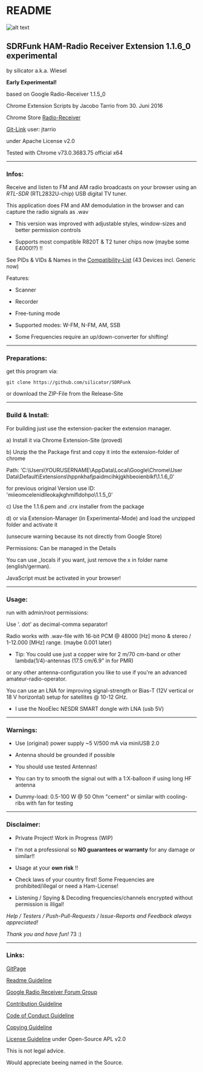 # README

![alt text](https://github.com/silicator/SDRFunk/blob/master/docs/favicon.png "Logo SDRFunk")

## SDRFunk HAM-Radio Receiver Extension 1.1.6_0 experimental

by silicator a.k.a. Wiesel

**Early Experimental!**

based on Google Radio-Receiver 1.1.5_0

Chrome Extension Scripts by Jacobo Tarrio from 30. Juni 2016

Chrome Store [Radio-Receiver](https://chrome.google.com/webstore/detail/radio-receiver/miieomcelenidlleokajkghmifldohpo)

[Git-Link](https://github.com/google/radioreceiver) user: jtarrio

under Apache License v2.0 

Tested with Chrome v73.0.3683.75 official x64

___

### Infos:

Receive and listen to FM and AM radio broadcasts on your browser using an *RTL-SDR* (RTL2832U-chip) USB digital TV tuner.

This application does FM and AM demodulation in the browser and can capture the radio signals as .wav

* This version was improved with adjustable styles, window-sizes and better permission controls

* Supports most compatible R820T & T2 tuner chips now (maybe some E4000!?) !! 

See PIDs & VIDs & Names in the [Compatibility-List](docs/compatibility-list.csv) (43 Devices incl. Generic now)

Features:

* Scanner

* Recorder

* Free-tuning mode

* Supported modes: W-FM, N-FM, AM, SSB

* Some Frequencies require an up/down-converter for shifting!

___

### Preparations:

get this program via: 

`git clone https://github.com/silicator/SDRFunk`

or download the ZIP-File from the Release-Site

___

### Build & Install:

For building just use the extension-packer the extension manager. 

a) Install it via Chrome Extension-Site (proved)

b) Unzip the the Package first and copy it into the extension-folder of chrome

Path: 'C:\Users\YOURUSERNAME\AppData\Local\Google\Chrome\User Data\Default\Extensions\hppnkhafjpaidmcihkjgkhbeoienblkf\1.1.6_0\'

for previous original Version use ID: 'miieomcelenidlleokajkghmifldohpo\1.1.5_0\'

c) Use the 1.1.6.pem and .crx installer from the package

d) or via Extension-Manager (in Experimental-Mode) and load the unzipped folder and activate it

(unsecure warning because its not directly from Google Store)

Permissions: Can be managed in the Details

You can use _locals if you want, just remove the x in folder name (english/german).

JavaScript must be activated in your browser!

___

### Usage:

run with admin/root permissions:

Use '. dot' as decimal-comma separator! 

Radio works with .wav-file with 16-bit PCM @ 48000 [Hz] mono & stereo / 1-12.000 [MHz] range. (maybe 0.001 later)

- Tip: You could use just a copper wire for 2 m/70 cm-band or other lambda(1/4)-antennas (17.5 cm/6.9" in for PMR)

or any other antenna-configuration you like to use if you're an advanced amateur-radio-operator.

You can use an LNA for improving signal-strength or Bias-T (12V vertical or 18 V horizontal) setup for satellites @ 10-12 GHz.

- I use the NooElec NESDR SMART dongle with LNA (usb 5V)

___

### Warnings:

- Use (original) power supply ~5 V/500 mA via miniUSB 2.0

- Antenna should be grounded if possible

- You should use tested Antennas! 

- You can try to smooth the signal out with a 1:X-balloon if using long HF antenna

- Dummy-load: 0.5-100 W @ 50 Ohm "cement" or similar with cooling-ribs with fan for testing

___

### Disclaimer:

- Private Project! Work in Progress (WIP)

- I'm not a professional so **NO guarantees or warranty** for any damage or similar!!

- Usage at your **own risk** !!

- Check laws of your country first! Some Frequencies are prohibited/illegal or need a Ham-License!

- Listening / Spying & Decoding frequencies/channels encrypted without permission  is illigal!

*Help / Testers / Push-Pull-Requests / Issue-Reports and Feedback always appreciated!*

*Thank you and have fun!* 73 :)

___

### Links:

[GitPage](https://silicator.github.io/SDRFunk/)

[Readme Guideline](README.md)

[Google Radio Receiver Forum Group](https://groups.google.com/forum/#!forum/radioreceiver)

[Contribution Guideline](docs/CONTRIBUTING.md)

[Code of Conduct Guideline](docs/CODE_OF_CONDUCT.md)

[Copying Guideline](docs/COPYING.md)

[License Guideline](LICENSE.md) under Open-Source APL v2.0

This is not legal advice. 

Would appreciate beeing named in the Source.

